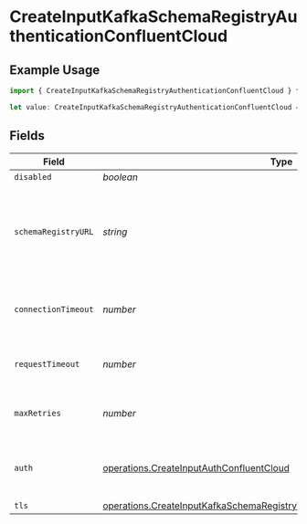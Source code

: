 # CreateInputKafkaSchemaRegistryAuthenticationConfluentCloud

## Example Usage

```typescript
import { CreateInputKafkaSchemaRegistryAuthenticationConfluentCloud } from "cribl-control-plane/models/operations";

let value: CreateInputKafkaSchemaRegistryAuthenticationConfluentCloud = {};
```

## Fields

| Field                                                                                                                                                                        | Type                                                                                                                                                                         | Required                                                                                                                                                                     | Description                                                                                                                                                                  |
| ---------------------------------------------------------------------------------------------------------------------------------------------------------------------------- | ---------------------------------------------------------------------------------------------------------------------------------------------------------------------------- | ---------------------------------------------------------------------------------------------------------------------------------------------------------------------------- | ---------------------------------------------------------------------------------------------------------------------------------------------------------------------------- |
| `disabled`                                                                                                                                                                   | *boolean*                                                                                                                                                                    | :heavy_minus_sign:                                                                                                                                                           | N/A                                                                                                                                                                          |
| `schemaRegistryURL`                                                                                                                                                          | *string*                                                                                                                                                                     | :heavy_minus_sign:                                                                                                                                                           | URL for accessing the Confluent Schema Registry. Example: http://localhost:8081. To connect over TLS, use https instead of http.                                             |
| `connectionTimeout`                                                                                                                                                          | *number*                                                                                                                                                                     | :heavy_minus_sign:                                                                                                                                                           | Maximum time to wait for a Schema Registry connection to complete successfully                                                                                               |
| `requestTimeout`                                                                                                                                                             | *number*                                                                                                                                                                     | :heavy_minus_sign:                                                                                                                                                           | Maximum time to wait for the Schema Registry to respond to a request                                                                                                         |
| `maxRetries`                                                                                                                                                                 | *number*                                                                                                                                                                     | :heavy_minus_sign:                                                                                                                                                           | Maximum number of times to try fetching schemas from the Schema Registry                                                                                                     |
| `auth`                                                                                                                                                                       | [operations.CreateInputAuthConfluentCloud](../../models/operations/createinputauthconfluentcloud.md)                                                                         | :heavy_minus_sign:                                                                                                                                                           | Credentials to use when authenticating with the schema registry using basic HTTP authentication                                                                              |
| `tls`                                                                                                                                                                        | [operations.CreateInputKafkaSchemaRegistryTLSSettingsClientSideConfluentCloud](../../models/operations/createinputkafkaschemaregistrytlssettingsclientsideconfluentcloud.md) | :heavy_minus_sign:                                                                                                                                                           | N/A                                                                                                                                                                          |